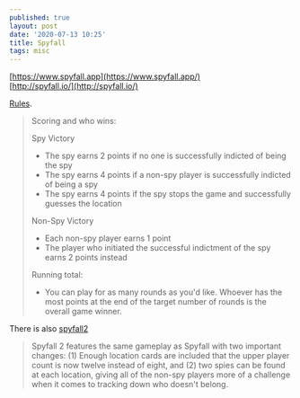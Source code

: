 ```yaml
---
published: true
layout: post
date: '2020-07-13 10:25'
title: Spyfall
tags: misc 
---
```

[https://www.spyfall.app](https://www.spyfall.app/)  
[http://spyfall.io/](http://spyfall.io/)

[Rules](https://www.spyfall.app/gamerules).

> Scoring and who wins:  
>
> Spy Victory  
> - The spy earns 2 points if no one is successfully indicted of being the spy  
> - The spy earns 4 points if a non-spy player is successfully indicted of being a spy  
> - The spy earns 4 points if the spy stops the game and successfully guesses the location  
>
> Non-Spy Victory  
> - Each non-spy player earns 1 point  
> - The player who initiated the successful indictment of the spy earns 2 points instead  
>
> Running total:  
> - You can play for as many rounds as you'd like. Whoever has the most points at the end of the target number of rounds is the overall game winner.

There is also [spyfall2](https://boardgamegeek.com/boardgame/193308/spyfall-2)

> Spyfall 2 features the same gameplay as Spyfall with two important changes: (1) Enough location cards are included that the upper player count is now twelve instead of eight, and (2) two spies can be found at each location, giving all of the non-spy players more of a challenge when it comes to tracking down who doesn't belong.
